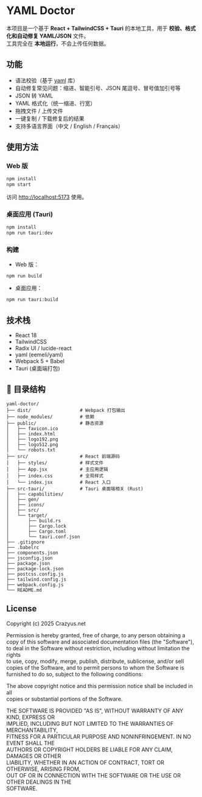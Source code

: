 # YAML Doctor

本项目是一个基于 **React + TailwindCSS + Tauri** 的本地工具，用于 **校验、格式化和自动修复 YAML/JSON** 文件。  
工具完全在 **本地运行**，不会上传任何数据。

## 功能

- 语法校验（基于 [yaml](https://www.npmjs.com/package/yaml) 库）  
- 自动修复常见问题：缩进、智能引号、JSON 尾逗号、冒号值加引号等  
- JSON 转 YAML  
- YAML 格式化（统一缩进、行宽）  
- 拖拽文件 / 上传文件  
- 一键复制 / 下载修复后的结果  
- 支持多语言界面（中文 / English / Français）  

## 使用方法

### Web 版
```bash
npm install
npm start
```
访问 [http://localhost:5173](http://localhost:5173) 使用。

### 桌面应用 (Tauri)
```bash
npm install
npm run tauri:dev
```

### 构建
- Web 版：
```bash
npm run build
```
- 桌面应用：
```bash
npm run tauri:build
```

## 技术栈

- React 18
- TailwindCSS
- Radix UI / lucide-react
- yaml (eemeli/yaml)
- Webpack 5 + Babel
- Tauri (桌面端打包)

## 📂 目录结构

```
yaml-doctor/
├── dist/                  # Webpack 打包输出
├── node_modules/          # 依赖
├── public/                # 静态资源
│   ├── favicon.ico
│   ├── index.html
│   ├── logo192.png
│   ├── logo512.png
│   └── robots.txt
├── src/                   # React 前端源码
│   ├── styles/            # 样式文件
│   ├── App.jsx            # 主应用逻辑
│   ├── index.css          # 全局样式
│   └── index.jsx          # React 入口
├── src-tauri/             # Tauri 桌面端相关 (Rust)
│   ├── capabilities/
│   ├── gen/
│   ├── icons/
│   ├── src/
│   └── target/
│       ├── build.rs
│       ├── Cargo.lock
│       ├── Cargo.toml
│       └── tauri.conf.json
├── .gitignore
├── .babelrc
├── components.json
├── jsconfig.json
├── package.json
├── package-lock.json
├── postcss.config.js
├── tailwind.config.js
├── webpack.config.js
└── README.md
```

## License

Copyright (c) 2025 Crazyus.net

Permission is hereby granted, free of charge, to any person obtaining a copy
of this software and associated documentation files (the "Software"), to deal
in the Software without restriction, including without limitation the rights  
to use, copy, modify, merge, publish, distribute, sublicense, and/or sell  
copies of the Software, and to permit persons to whom the Software is  
furnished to do so, subject to the following conditions:  

The above copyright notice and this permission notice shall be included in all  
copies or substantial portions of the Software.  

THE SOFTWARE IS PROVIDED "AS IS", WITHOUT WARRANTY OF ANY KIND, EXPRESS OR  
IMPLIED, INCLUDING BUT NOT LIMITED TO THE WARRANTIES OF MERCHANTABILITY,  
FITNESS FOR A PARTICULAR PURPOSE AND NONINFRINGEMENT. IN NO EVENT SHALL THE  
AUTHORS OR COPYRIGHT HOLDERS BE LIABLE FOR ANY CLAIM, DAMAGES OR OTHER  
LIABILITY, WHETHER IN AN ACTION OF CONTRACT, TORT OR OTHERWISE, ARISING FROM,  
OUT OF OR IN CONNECTION WITH THE SOFTWARE OR THE USE OR OTHER DEALINGS IN THE  
SOFTWARE.
